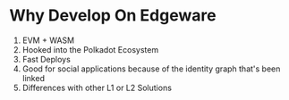 # Why Develop On Edgeware

1. EVM + WASM
2. Hooked into the Polkadot Ecosystem
3. Fast Deploys
4. Good for social applications because of the identity graph that's been linked
5. Differences with other L1 or L2 Solutions

